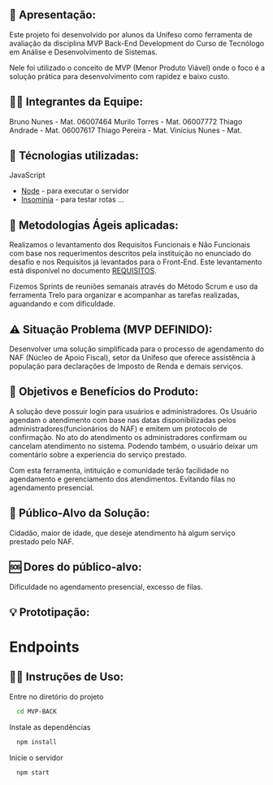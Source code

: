 ## 📑 Apresentação:
Este projeto foi desenvolvido por alunos da Unifeso como ferramenta de avaliação da disciplina MVP Back-End Development do Curso de Tecnólogo em Análise e Desenvolvimento de Sistemas.

Nele foi utilizado o conceito de MVP (Menor Produto Viável) onde o foco é a solução prática para desenvolvimento com rapidez e baixo custo. 


## 👨‍💻 Integrantes da Equipe:
  Bruno Nunes      -   Mat. 06007464
  Murilo Torres    -   Mat. 06007772
  Thiago Andrade   -   Mat. 06007617
  Thiago Pereira   -   Mat. 
  Vinícius Nunes   -   Mat. 

## 🤖 Técnologias utilizadas:
  JavaScript
* [Node](https://nodejs.org/pt) - para executar o servidor
* [Insominia](https://insomnia.rest/download) - para testar rotas
  ...


## 🚀 Metodologias Ágeis aplicadas:
    
  Realizamos o levantamento dos Requisitos Funcionais e Não Funcionais com base nos requerimentos descritos pela instituição no enunciado do desafio e  nos Requisitos já levantados para o Front-End. Este levantamento está disponível no documento [REQUISITOS](REQUISITOS.xlsx).

  Fizemos Sprints de reuniões semanais através do Método Scrum e uso da ferramenta Trelo para organizar e acompanhar as tarefas realizadas, aguandando e com dificuldade.

    
## ⚠️ Situação Problema (MVP DEFINIDO):
  Desenvolver uma solução simplificada para o processo de agendamento do NAF (Núcleo de Apoio Fiscal), setor da Unifeso que oferece assistência à população para declarações de Imposto de Renda e demais serviços.


## 🎯 Objetivos e Benefícios do Produto:

  A solução deve possuir login para usuários e administradores. Os Usuário agendam o atendimento com base nas datas disponibilizadas pelos administradores(funcionários do NAF) e emitem um protocolo de confirmação. No ato do atendimento os administradores confirmam ou cancelam atendimento no sistema. Podendo também, o usuário deixar um comentário sobre a experiencia do serviço prestado.

  Com esta ferramenta, intituição e comunidade terão facilidade no agendamento e gerenciamento dos atendimentos. Evitando filas no agendamento presencial.

## 👥 Público-Alvo da Solução:

  Cidadão, maior de idade, que deseje atendimento há algum serviço prestado pelo NAF.

## 🆘 Dores do público-alvo:
  Dificuldade no agendamento presencial, excesso de filas.


## 💡 Prototipação:
  
  # Endpoints



## 👨‍🏫 Instruções de Uso:

Entre no diretório do projeto

```bash
  cd MVP-BACK
```

Instale as dependências

```bash
  npm install
```

Inicie o servidor

```bash
  npm start
```
